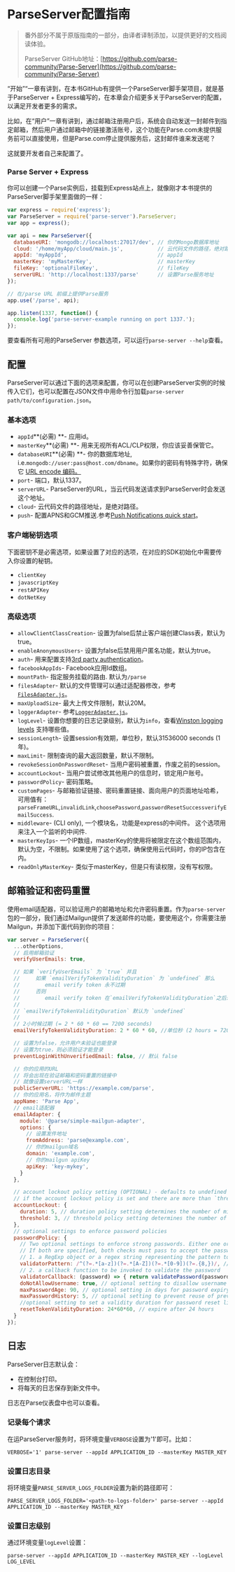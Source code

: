 # ParseServer配置指南

> 番外部分不属于原版指南的一部分，由译者译制添加，以提供更好的文档阅读体验。
>
> ParseServer GitHub地址：[https://github.com/parse-community/Parse-Server](https://github.com/parse-community/Parse-Server)

“开始”“一章有讲到，在本书GitHub有提供一个ParseServer脚手架项目，就是基于ParseServer + Express编写的，在本章会介绍更多关于ParseServer的配置，以满足开发者更多的需求。

比如，在“用户”一章有讲到，通过邮箱注册用户后，系统会自动发送一封邮件到指定邮箱，然后用户通过邮箱中的链接激活账号，这个功能在Parse.com未提供服务前可以直接使用，但是Parse.com停止提供服务后，这封邮件谁来发送呢？

这就要开发者自己来配置了。

### Parse Server + Express

你可以创建一个Parse实例后，挂载到Express站点上，就像刚才本书提供的ParseServer脚手架里面做的一样：

```js
var express = require('express');
var ParseServer = require('parse-server').ParseServer;
var app = express();

var api = new ParseServer({
  databaseURI: 'mongodb://localhost:27017/dev', // 你的Mongo数据库地址
  cloud: '/home/myApp/cloud/main.js',           // 云代码文件的路径，绝对路径
  appId: 'myAppId',                             // appId  
  masterKey: 'myMasterKey',                     // masterKey
  fileKey: 'optionalFileKey',                   // fileKey
  serverURL: 'http://localhost:1337/parse'      // 设置Parse服务地址
});

// 在/parse URL 前缀上提供Parse服务
app.use('/parse', api);

app.listen(1337, function() {
  console.log('parse-server-example running on port 1337.');
});
```

要查看所有可用的ParseServer 参数选项，可以运行`parse-server --help`查看。

## 配置

ParseServer可以通过下面的选项来配置，你可以在创建ParseServer实例的时候传入它们，也可以配置在JSON文件中用命令行加载`parse-server path/to/configuration.json`。

### 基本选项

* `appId`**\(必需\) **- 应用id。
* `masterKey`**\(必需\) **- 用来无视所有ACL/CLP权限，你应该妥善保管它。
* `databaseURI`**\(必需\) **- 你的数据库地址, i.e.`mongodb://user:pass@host.com/dbname`。如果你的密码有特殊字符，确保它 [URL encode 编码。](https://www.gitbook.com/book/jaweii/parse/edit#)
* `port`- 端口，默认1337。
* `serverURL`- ParseServer的URL，当云代码发送请求到ParseServer时会发送这个地址。
* `cloud`- 云代码文件的路径地址，是绝对路径。
* `push`- 配置APNS和GCM推送.参考[Push Notifications quick start](http://docs.parseplatform.org/parse-server/guide/#push-notifications_push-notifications-quick-start)。

### 客户端秘钥选项

下面密钥不是必需选项，如果设置了对应的选项，在对应的SDK初始化中需要传入你设置的秘钥。

* `clientKey`
* `javascriptKey`
* `restAPIKey`
* `dotNetKey`

### 高级选项

* `allowClientClassCreation`- 设置为false后禁止客户端创建Class表，默认为true。
* `enableAnonymousUsers`- 设置为false后禁用用户匿名功能，默认为true。
* `auth`- 用来配置支持[3rd party authentication](http://docs.parseplatform.org/parse-server/guide/#oauth-and-3rd-party-authentication)。
* `facebookAppIds`- Facebook应用Id数组。
* `mountPath`- 指定服务挂载的路由. 默认为`/parse`
* `filesAdapter`- 默认的文件管理可以通过适配器修改，参考[`FilesAdapter.js`](https://www.gitbook.com/book/jaweii/parse/edit#)。
* `maxUploadSize`- 最大上传文件限制，默认20M。
* `loggerAdapter`- 参考[`LoggerAdapter.js`](https://www.gitbook.com/book/jaweii/parse/edit#)。
* `logLevel`- 设置你想要的日志记录级别，默认为`info`，查看[Winston logging levels](https://github.com/winstonjs/winston#logging-levels) 支持哪些值。
* `sessionLength`- 设置session有效期，单位秒，默认31536000 seconds \(1 年\)。
* `maxLimit`- 限制查询的最大返回数量，默认不限制。
* `revokeSessionOnPasswordReset`- 当用户密码被重置，作废之前的session。
* `accountLockout`- 当用户尝试修改其他用户的信息时，锁定用户账号。
* `passwordPolicy`- 密码策略。
* `customPages`- 与邮箱验证链接、密码重置链接、面向用户的页面地址哈希，可用值有：`parseFrameURL`,`invalidLink`,`choosePassword`,`passwordResetSuccessverifyEmailSuccess`.
* `middleware`- \(CLI only\), 一个模块名，功能是express的中间件。 这个选项用来注入一个监听的中间件.
* `masterKeyIps`- 一个IP数组，masterKey的使用将被限定在这个数组范围内，默认为空，不限制。如果使用了这个选项，确保使用云代码时，你的IP包含在内。
* `readOnlyMasterKey`- 类似于masterKey，但是只有读权限，没有写权限。

## 邮箱验证和密码重置

使用email适配器，可以验证用户的邮箱地址和允许密码重置。作为`parse-server`包的一部分，我们通过Mailgun提供了发送邮件的功能，要使用这个，你需要注册Mailgun，并添加下面代码到你的项目：

```js
var server = ParseServer({
  ...otherOptions,
  // 启用邮箱验证
  verifyUserEmails: true,

  // 如果 `verifyUserEmails` 为 `true` 并且
  //     如果 `emailVerifyTokenValidityDuration` 为 `undefined` 那么
  //        email verify token 永不过期
  //     否则
  //        email verify token 在`emailVerifyTokenValidityDuration`之后过期
  //
  // `emailVerifyTokenValidityDuration` 默认为 `undefined`
  //
  // 2小时候过期 (= 2 * 60 * 60 == 7200 seconds)
  emailVerifyTokenValidityDuration: 2 * 60 * 60, //单位秒 (2 hours = 7200 seconds)

  // 设置为false，允许用户未验证也能登录
  // 设置为true，则必须验证才能登录
  preventLoginWithUnverifiedEmail: false, // 默认 false

  // 你的应用的URL
  // 将会出现在验证邮箱和密码重置的链接中
  // 就像设置serverURL一样
  publicServerURL: 'https://example.com/parse',
  // 你的应用名，将作为邮件主题
  appName: 'Parse App',
  // email适配器
  emailAdapter: {
    module: '@parse/simple-mailgun-adapter',
    options: {
      // 设置发件地址
      fromAddress: 'parse@example.com',
      // 你的mailgun域名
      domain: 'example.com',
      // 你的mailgun apiKey
      apiKey: 'key-mykey',
    }
  },

  // account lockout policy setting (OPTIONAL) - defaults to undefined
  // if the account lockout policy is set and there are more than `threshold` number of failed login attempts then the `login` api call returns error code `Parse.Error.OBJECT_NOT_FOUND` with error message `Your account is locked due to multiple failed login attempts. Please try again after <duration> minute(s)`. After `duration` minutes of no login attempts, the application will allow the user to try login again.
  accountLockout: {
    duration: 5, // duration policy setting determines the number of minutes that a locked-out account remains locked out before automatically becoming unlocked. Set it to a value greater than 0 and less than 100000.
    threshold: 3, // threshold policy setting determines the number of failed sign-in attempts that will cause a user account to be locked. Set it to an integer value greater than 0 and less than 1000.
  },
  // optional settings to enforce password policies
  passwordPolicy: {
    // Two optional settings to enforce strong passwords. Either one or both can be specified. 
    // If both are specified, both checks must pass to accept the password
    // 1. a RegExp object or a regex string representing the pattern to enforce 
    validatorPattern: /^(?=.*[a-z])(?=.*[A-Z])(?=.*[0-9])(?=.{8,})/, // enforce password with at least 8 char with at least 1 lower case, 1 upper case and 1 digit
    // 2. a callback function to be invoked to validate the password  
    validatorCallback: (password) => { return validatePassword(password) }, 
    doNotAllowUsername: true, // optional setting to disallow username in passwords
    maxPasswordAge: 90, // optional setting in days for password expiry. Login fails if user does not reset the password within this period after signup/last reset. 
    maxPasswordHistory: 5, // optional setting to prevent reuse of previous n passwords. Maximum value that can be specified is 20. Not specifying it or specifying 0 will not enforce history.
    //optional setting to set a validity duration for password reset links (in seconds)
    resetTokenValidityDuration: 24*60*60, // expire after 24 hours
  }
});
```

## 日志

ParseServer日志默认会：

* 在控制台打印。
* 将每天的日志保存到新文件中。

日志在Parse仪表盘中也可以查看。

### 记录每个请求

在运ParseServer服务时，将环境变量`VERBOSE`设置为'1'即可。比如：

`VERBOSE='1' parse-server --appId APPLICATION_ID --masterKey MASTER_KEY`

### 设置日志目录

将环境变量`PARSE_SERVER_LOGS_FOLDER`设置为新的路径即可：

`PARSE_SERVER_LOGS_FOLDER='<path-to-logs-folder>' parse-server --appId APPLICATION_ID --masterKey MASTER_KEY`

### 设置日志级别

通过环境变量`logLevel`设置：

`parse-server --appId APPLICATION_ID --masterKey MASTER_KEY --logLevel LOG_LEVEL`

